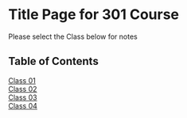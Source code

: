 # Title Page for 301 Course
Please select the Class below for notes
## Table of Contents

[Class 01](/301/Class01.md)  
[Class 02](/301/Class02.md)  
[Class 03](/301/Class03.md)  
[Class 04](/301/Class04.md)  
